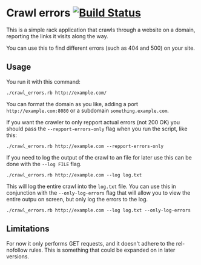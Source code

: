 # Crawl errors [![Build Status](https://secure.travis-ci.org/ekampp/crawl_errors.png)](http://travis-ci.org/ekampp/crawl_errors)


This is a simple rack application that crawls through a website on a domain, reporting the links it visits along the way.

You can use this to find different errors (such as 404 and 500) on your site.

## Usage

You run it with this command:

    ./crawl_errors.rb http://example.com/

You can format the domain as you like, adding a port `http://example.com:8080` or a subdomain `something.example.com`.

If you want the crawler to only repport actual errors (not 200 OK) you should pass the `--repport-errors-only` flag when you run the script, like this:

    ./crawl_errors.rb http://example.com --repport-errors-only

If you need to log the output of the crawl to an file for later use this can be done with the `--log FILE` flag.

    ./crawl_errors.rb http://example.com --log log.txt

This will log the entire crawl into the `log.txt` file. You can use this in conjunction with the `--only-log-errors` flag that will allow you to view the entire outpu on screen, but only log the errors to the log.

    ./crawl_errors.rb http://example.com --log log.txt --only-log-errors

## Limitations

For now it only performs GET requests, and it doesn't adhere to the rel-nofollow rules. This is something that could be expanded on in later versions.
